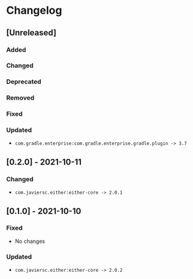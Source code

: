 # Changelog

## [Unreleased]

### Added

### Changed

### Deprecated

### Removed

### Fixed

### Updated

- `com.gradle.enterprise:com.gradle.enterprise.gradle.plugin -> 3.7`

## [0.2.0] - 2021-10-11

### Changed

- `com.javiersc.either:either-core -> 2.0.1`

## [0.1.0] - 2021-10-10

### Fixed

- No changes

### Updated

- `com.javiersc.either:either-core -> 2.0.2`
